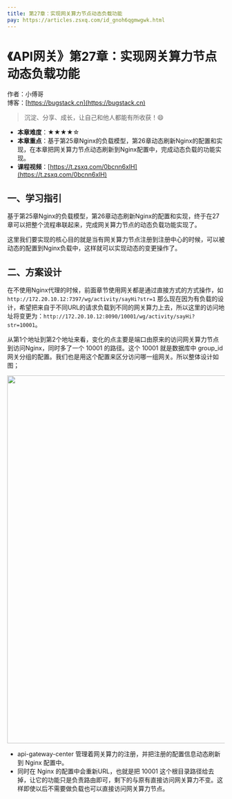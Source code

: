 ```yaml
---
title: 第27章：实现网关算力节点动态负载功能
pay: https://articles.zsxq.com/id_gnoh6qgmwgwk.html
---
```


# 《API网关》第27章：实现网关算力节点动态负载功能

作者：小傅哥
<br/>博客：[https://bugstack.cn](https://bugstack.cn)

>沉淀、分享、成长，让自己和他人都能有所收获！😄

- **本章难度**：★★★★☆
- **本章重点**：基于第25章Nginx的负载模型，第26章动态刷新Nginx的配置和实现，在本章把网关算力节点动态刷新到Nginx配置中，完成动态负载的功能实现。
- **课程视频**：[https://t.zsxq.com/0bcnn6xlH](https://t.zsxq.com/0bcnn6xlH)

## 一、学习指引

基于第25章Nginx的负载模型，第26章动态刷新Nginx的配置和实现，终于在27章可以把整个流程串联起来，完成网关算力节点的动态负载功能实现了。

这里我们要实现的核心目的就是当有网关算力节点注册到注册中心的时候，可以被动态的配置到Nginx负载中，这样就可以实现动态的变更操作了。

## 二、方案设计

在不使用Nginx代理的时候，前面章节使用网关都是通过直接方式的方式操作，如 `http://172.20.10.12:7397/wg/activity/sayHi?str=1` 那么现在因为有负载的设计，希望把来自于不同URL的请求负载到不同的网关算力上去，所以这里的访问地址将变更为：`http://172.20.10.12:8090/10001/wg/activity/sayHi?str=10001`。

从第1个地址到第2个地址来看，变化的点主要是端口由原来的访问网关算力节点到访问Nginx，同时多了一个 10001 的路径。这个 10001 就是数据库中 group_id 网关分组的配置。我们也是用这个配置来区分访问哪一组网关。所以整体设计如图；

<div align="center">
    <img src="https://bugstack.cn/images/article/assembly/api-gateway/api-gateway-27-01.png?raw=true" width="850px">
</div>

- api-gateway-center 管理着网关算力的注册，并把注册的配置信息动态刷新到 Nginx 配置中。
- 同时在 Nginx 的配置中会重新URL，也就是把 10001 这个根目录路径给去掉，让它的功能只是负责路由即可，剩下的与原有直接访问网关算力不变。这样即使以后不需要做负载也可以直接访问网关算力节点。